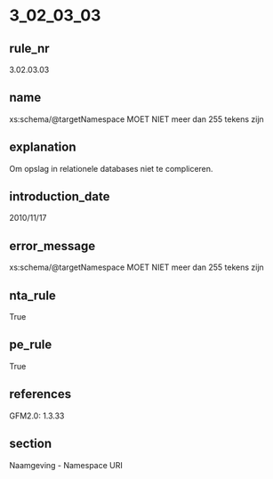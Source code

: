 # 3_02_03_03

## rule_nr
3.02.03.03

## name
xs:schema/@targetNamespace MOET NIET meer dan 255 tekens zijn

## explanation
Om opslag in relationele databases niet te compliceren.

## introduction_date
2010/11/17

## error_message
xs:schema/@targetNamespace MOET NIET meer dan 255 tekens zijn

## nta_rule
True

## pe_rule
True

## references
GFM2.0: 1.3.33

## section
Naamgeving - Namespace URI

